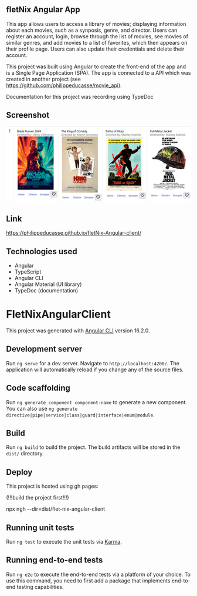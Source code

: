 ## fletNix Angular App ##

This app allows users to access a library of movies; displaying information about each movies, such as a synposis, genre, and director. Users can register an account, login, browse through the list of movies, see movies of similar genres, and add movies to a list of favorites, which then appears on their profile page. Users can also update their credentials and delete their account.

This project was built using Angular to create the front-end of the app and is a Single Page Application (SPA). The app is connected to a API which was created in another project (see <a>https://github.com/philippeducasse/movie_api</a>). 

Documentation for this project was recording using TypeDoc

## Screenshot ## 

<img src="/screenshot.png">

## Link ##

<a>https://philippeducasse.github.io/fletNix-Angular-client/</a>

## Technologies used

- Angular
- TypeScript
- Angular CLI
- Angular Material (UI library)
- TypeDoc (documentation)


# FletNixAngularClient

This project was generated with [Angular CLI](https://github.com/angular/angular-cli) version 16.2.0.

## Development server

Run `ng serve` for a dev server. Navigate to `http://localhost:4200/`. The application will automatically reload if you change any of the source files.

## Code scaffolding

Run `ng generate component component-name` to generate a new component. You can also use `ng generate directive|pipe|service|class|guard|interface|enum|module`.

## Build

Run `ng build` to build the project. The build artifacts will be stored in the `dist/` directory.

## Deploy 

This project is hosted using gh pages:

(!!!build the project first!!!)

npx ngh --dir=dist/flet-nix-angular-client  

## Running unit tests

Run `ng test` to execute the unit tests via [Karma](https://karma-runner.github.io).

## Running end-to-end tests

Run `ng e2e` to execute the end-to-end tests via a platform of your choice. To use this command, you need to first add a package that implements end-to-end testing capabilities.


